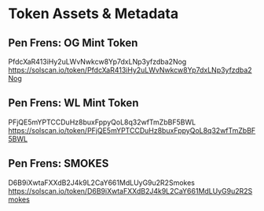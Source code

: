 # Token Assets & Metadata

## Pen Frens: OG Mint Token
PfdcXaR413iHy2uLWvNwkcw8Yp7dxLNp3yfzdba2Nog
https://solscan.io/token/PfdcXaR413iHy2uLWvNwkcw8Yp7dxLNp3yfzdba2Nog

## Pen Frens: WL Mint Token
PFjQE5mYPTCCDuHz8buxFppyQoL8q32wfTmZbBF5BWL
https://solscan.io/token/PFjQE5mYPTCCDuHz8buxFppyQoL8q32wfTmZbBF5BWL

## Pen Frens: SMOKES
D6B9iXwtaFXXdB2J4k9L2CaY661MdLUyG9u2R2Smokes
https://solscan.io/token/D6B9iXwtaFXXdB2J4k9L2CaY661MdLUyG9u2R2Smokes